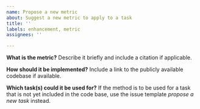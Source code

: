 ```yaml
---
name: Propose a new metric
about: Suggest a new metric to apply to a task
title: ''
labels: enhancement, metric
assignees: ''

---
```


**What is the metric?**
Describe it briefly and include a citation if applicable.

**How should it be implemented?**
Include a link to the publicly available codebase if available.

**Which task(s) could it be used for?**
If the method is to be used for a task that is not yet included in the code base, use the issue template *propose a new task* instead.
